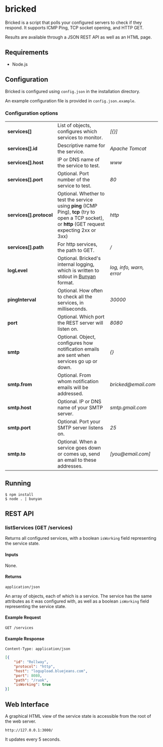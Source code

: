bricked
=======

Bricked is a script that polls your configured servers to check if they respond. It supports ICMP Ping, TCP socket opening, and HTTP GET.

Results are available through a JSON REST API as well as an HTML page.

## Requirements

* Node.js

## Configuration

Bricked is configured using `config.json` in the installation directory.

An example configuration file is provided in `config.json.example`.

### Configuration options

<table>
  <tr>
	<td><strong>services[]</strong></td>
	<td>List of objects, configures which services to monitor.</td>
	<td><em>[{}]</em></td>
  </tr>
  <tr>
	<td><strong>services[].id</strong></td>
	<td>Descriptive name for the service.</td>
	<td><em>Apache Tomcat</em></td>
  </tr>
  <tr>
	<td><strong>services[].host</strong></td>
	<td>IP or DNS name of the service to test.</td>
	<td><em>www</em></td>
  </tr>
  <tr>
	<td><strong>services[].port</strong></td>
	<td>Optional. Port number of the service to test.</td>
	<td><em>80</em></td>
  </tr>
  <tr>
	<td><strong>services[].protocol</strong></td>
	<td>Optional. Whether to test the service using <strong>ping</strong> (ICMP Ping), <strong>tcp</strong> (try to open a TCP socket), or <strong>http</strong> (GET request expecting 2xx or 3xx)</td>
	<td><em>http</em></td>
  </tr>
  <tr>
	<td><strong>services[].path</strong></td>
	<td>For http services, the path to GET.</td>
	<td><em>/</em></td>
  </tr>
  <tr>
	<td><strong>logLevel</strong></td>
	<td>Optional. Bricked's internal logging, which is written to stdout in <a href="https://github.com/trentm/node-bunyan">Bunyan</a> format.</td>
	<td><em>log, info, warn, error</em></td>
  </tr>
  <tr>
	<td><strong>pingInterval</strong></td>
	<td>Optional. How often to check all the services, in milliseconds.</td>
	<td><em>30000</em></td>
  </tr>
  <tr>
	<td><strong>port</strong></td>
	<td>Optional. Which port the REST server will listen on.</td>
	<td><em>8080</em></td>
  </tr>
  <tr>
	<td><strong>smtp</strong></td>
	<td>Optional. Object, configures how notification emails are sent when services go up or down.</td>
	<td><em>{}</em></td>
  <tr>
	<td><strong>smtp.from</strong></td>
	<td>Optional. From whom notification emails will be addressed.</td>
	<td><em>bricked@email.com</em></td>
  </tr>
  <tr>
	<td><strong>smtp.host</strong></td>
	<td>Optional. IP or DNS name of your SMTP server.</td>
	<td><em>smtp.gmail.com</em></td>
  </tr>
  <tr>
	<td><strong>smtp.port</strong></td>
	<td>Optional. Port your SMTP server listens on.</td>
	<td><em>25</em></td>
  </tr>
  <tr>
	<td><strong>smtp.to</strong></td>
	<td>Optional. When a service goes down or comes up, send an email to these addresses.</td>
	<td><em>[you@email.com]</em></td>
  </tr>
</table>

## Running

    $ npm install
    $ node . | bunyan

## REST API

### listServices (GET /services)

Returns all configured services, with a boolean `isWorking` field representing the service state.

#### Inputs

None.

#### Returns

`application/json`

An array of objects, each of which is a service. The service has the same attributes as it was configured with, as well as a boolean `isWorking` field representing the service state.

#### Example Request

    GET /services

#### Example Response

`Content-Type: application/json`

```json
[{
    "id": "Rollway",
	"protocol": "http",
	"host": "logupload.bluejeans.com",
	"port": 8080,
	"path": "/ruok",
	"isWorking": true
}]
```

## Web Interface

A graphical HTML view of the service state is accessible from the root of the web server.

    http://127.0.0.1:3000/

It updates every 5 seconds.
